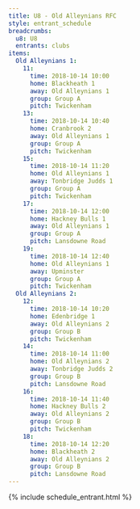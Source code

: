 ```yaml
---
title: U8 - Old Alleynians RFC
style: entrant_schedule
breadcrumbs:
  u8: U8
  entrants: clubs
items:
  Old Alleynians 1:
    11:
      time: 2018-10-14 10:00
      home: Blackheath 1
      away: Old Alleynians 1
      group: Group A
      pitch: Twickenham
    13:
      time: 2018-10-14 10:40
      home: Cranbrook 2
      away: Old Alleynians 1
      group: Group A
      pitch: Twickenham
    15:
      time: 2018-10-14 11:20
      home: Old Alleynians 1
      away: Tonbridge Judds 1
      group: Group A
      pitch: Twickenham
    17:
      time: 2018-10-14 12:00
      home: Hackney Bulls 1
      away: Old Alleynians 1
      group: Group A
      pitch: Lansdowne Road
    19:
      time: 2018-10-14 12:40
      home: Old Alleynians 1
      away: Upminster
      group: Group A
      pitch: Twickenham
  Old Alleynians 2:
    12:
      time: 2018-10-14 10:20
      home: Edenbridge 1
      away: Old Alleynians 2
      group: Group B
      pitch: Twickenham
    14:
      time: 2018-10-14 11:00
      home: Old Alleynians 2
      away: Tonbridge Judds 2
      group: Group B
      pitch: Lansdowne Road
    16:
      time: 2018-10-14 11:40
      home: Hackney Bulls 2
      away: Old Alleynians 2
      group: Group B
      pitch: Twickenham
    18:
      time: 2018-10-14 12:20
      home: Blackheath 2
      away: Old Alleynians 2
      group: Group B
      pitch: Lansdowne Road
---
```


{% include schedule_entrant.html %}
